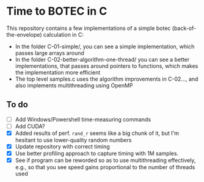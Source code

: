 # Time to BOTEC in C

This repository contains a few implementations of a simple botec (back-of-the-envelope) calculation in C:

- In the folder C-01-simple/, you can see a simple implementation, which passes large arrays around
- In the folder C-02-better-algorithm-one-thread/ you can see a better implementations, that passes around pointers to functions, which makes the implementation more efficient
- The top level samples.c uses the algorithm improvements in C-02..., and also implements multithreading using OpenMP

## To do

- [ ] Add Windows/Powershell time-measuring commands
- [ ] Add CUDA?
- [x] Added results of perf. `rand_r` seems like a big chunk of it, but I'm hesitant to use lower-quality random numbers
- [x] Update repository with correct timing
- [x] Use better profiling approach to capture timing with 1M samples.
- [x] See if program can be reworded so as to use multithreading effectively, e.g., so that you see speed gains proportional to the number of threads used
